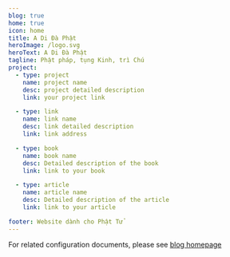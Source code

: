 ```yaml
---
blog: true
home: true
icon: home
title: A Di Đà Phật
heroImage: /logo.svg
heroText: A Di Đà Phật
tagline: Phật pháp, tụng Kinh, trì Chú
project:
  - type: project
    name: project name
    desc: project detailed description
    link: your project link

  - type: link
    name: link name
    desc: link detailed description
    link: link address

  - type: book
    name: book name
    desc: Detailed description of the book
    link: link to your book

  - type: article
    name: article name
    desc: Detailed description of the article
    link: link to your article

footer: Website dành cho Phật Tử
---
```


For related configuration documents, please see [blog homepage](https://vuepress-theme.mrhope.site/guide/layout/blog/)
